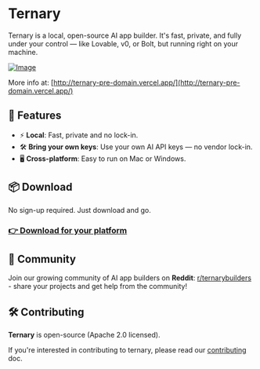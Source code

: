 # Ternary

Ternary is a local, open-source AI app builder. It's fast, private, and fully under your control — like Lovable, v0, or Bolt, but running right on your machine.

[![Image](https://github.com/user-attachments/assets/ca954b5d-1fb0-4328-9739-9032f4340cd4)](http://ternary-pre-domain.vercel.app/)

More info at: [http://ternary-pre-domain.vercel.app/](http://ternary-pre-domain.vercel.app/)

## 🚀 Features

- ⚡️ **Local**: Fast, private and no lock-in.
- 🛠 **Bring your own keys**: Use your own AI API keys — no vendor lock-in.
- 🖥️ **Cross-platform**: Easy to run on Mac or Windows.

## 📦 Download

No sign-up required. Just download and go.

### [👉 Download for your platform](https://ternary-pre-domain.vercel.app/#download)

## 🤝 Community

Join our growing community of AI app builders on **Reddit**: [r/ternarybuilders](https://www.reddit.com/r/ternarybuilders/) - share your projects and get help from the community!

## 🛠️ Contributing

**Ternary** is open-source (Apache 2.0 licensed).

If you're interested in contributing to ternary, please read our [contributing](./CONTRIBUTING.md) doc.
